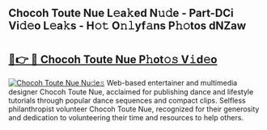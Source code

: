 ## Chocoh Toute Nue L𝚎a𝚔ed N𝚞𝚍e - Part-DCi Vi𝚍𝚎o L𝚎a𝚔s - H𝚘𝚝 O𝚗𝚕yf𝚊ns P𝚑𝚘tos dNZaw

# <h2><a href="http://kf0obg.oniu.top/?m=Chocoh+Toute+Nue">🔗👉 🔴 Chocoh Toute Nue P𝚑ot𝚘𝚜 V𝚒d𝚎o</a></h2>

[![Chocoh Toute Nue Nu𝚍e𝚜](https://i.imgur.com/0qMVB7G.gif)](http://kf0obg.oniu.top/?m=Chocoh+Toute+Nue)
Web-based entertainer and multimedia designer Chocoh Toute Nue, acclaimed for publishing dance and lifestyle tutorials through popular dance sequences and compact clips. Selfless philanthropist volunteer Chocoh Toute Nue, recognized for their generosity and dedication to volunteering their time and resources to help others.  
